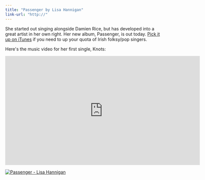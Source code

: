 ```yaml
---
title: "Passenger by Lisa Hannigan"
link-url: "http://"
---
```

<p>She started out singing alongside Damien Rice, but has developed into a great artist in her own right. Her new album, Passenger, is out today. <a href="http://click.linksynergy.com/fs-bin/stat?id=6PFrOqNV4B8&offerid=146261&type=3&subid=0&tmpid=1826&RD_PARM1=http%253A%252F%252Fitunes.apple.com%252Fca%252Falbum%252Fpassenger%252Fid459132250%253Fuo%253D4%2526partnerId%253D30" target="itunes_store">Pick it up on iTunes</a> if you need to up your quota of Irish folksy/pop singers.</p>
<p>Here's the music video for her first single, Knots:</p>
<p><iframe width="624" height="350" src="http://www.npr.org/player/embeddable/video/player.html?i=140539730&m=140609272" frameborder="0"></iframe></p>
<p><a href="http://click.linksynergy.com/fs-bin/stat?id=6PFrOqNV4B8&offerid=146261&type=3&subid=0&tmpid=1826&RD_PARM1=http%253A%252F%252Fitunes.apple.com%252Fca%252Falbum%252Fpassenger%252Fid459132250%253Fuo%253D4%2526partnerId%253D30" target="itunes_store"><img src="http://ax.phobos.apple.com.edgesuite.net/images/web/linkmaker/badge_itunes-lrg.gif" alt="Passenger - Lisa Hannigan" style="border: 0;"/></a></p>
